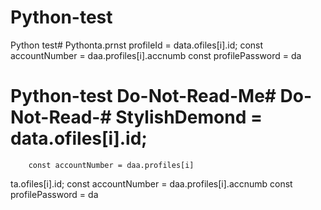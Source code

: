 # Python-test
Python test# Pythonta.prnst profileId = data.ofiles[i].id;
        const accountNumber = daa.profiles[i].accnumb
        const profilePassword = da

# Python-test Do-Not-Read-Me# Do-Not-Read-# StylishDemond = data.ofiles[i].id;
        const accountNumber = daa.profiles[i]
ta.ofiles[i].id;
        const accountNumber = daa.profiles[i].accnumb
        const profilePassword = da

